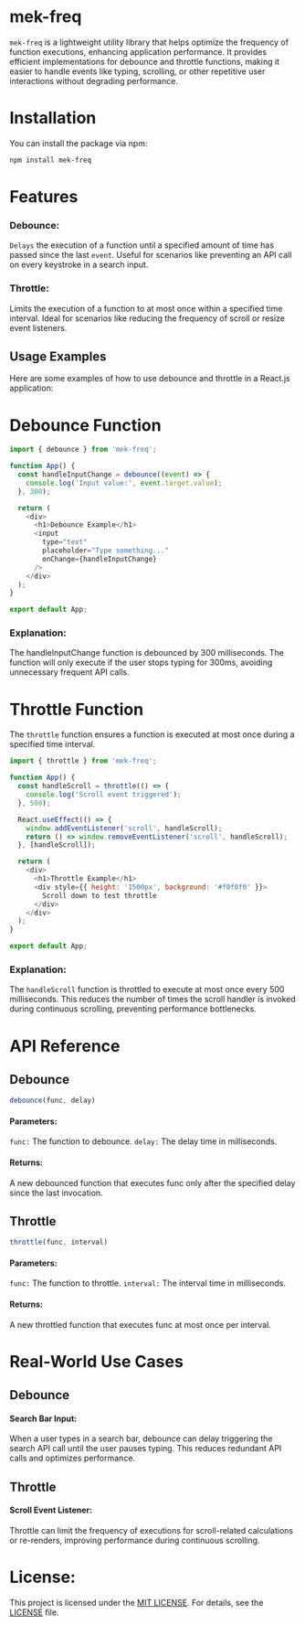 # mek-freq
`mek-freq` is a lightweight utility library that helps optimize the frequency of function 
executions, enhancing application performance. It provides efficient implementations for debounce and throttle functions, making it easier to handle events like typing, scrolling, or other
repetitive user interactions without degrading performance.

# Installation

You can install the package via npm:

```bash
npm install mek-freq
```
# Features
### Debounce: 
`Delays` the execution of a function until a specified amount of time has passed since the last
`event`. Useful for scenarios like preventing an API call on every keystroke in a search input.

### Throttle: 
Limits the execution of a function to at most once within a specified time interval. Ideal for scenarios like reducing the frequency of scroll or resize event listeners.

## Usage Examples
Here are some examples of how to use debounce and throttle in a React.js application:

# Debounce Function

```javascript
import { debounce } from 'mek-freq';

function App() {
  const handleInputChange = debounce((event) => {
    console.log('Input value:', event.target.value);
  }, 300);

  return (
    <div>
      <h1>Debounce Example</h1>
      <input
        type="text"
        placeholder="Type something..."
        onChange={handleInputChange}
      />
    </div>
  );
}

export default App;
```

### Explanation:
The handleInputChange function is debounced by 300 milliseconds.
The function will only execute if the user stops typing for 300ms, avoiding unnecessary frequent
API calls.

# Throttle Function
The `throttle` function ensures a function is executed at most once during a specified time interval.

```javascript 
import { throttle } from 'mek-freq';

function App() {
  const handleScroll = throttle(() => {
    console.log('Scroll event triggered');
  }, 500);

  React.useEffect(() => {
    window.addEventListener('scroll', handleScroll);
    return () => window.removeEventListener('scroll', handleScroll);
  }, [handleScroll]);

  return (
    <div>
      <h1>Throttle Example</h1>
      <div style={{ height: '1500px', background: '#f0f0f0' }}>
        Scroll down to test throttle
      </div>
    </div>
  );
}

export default App;
```

### Explanation:
The `handleScroll` function is throttled to execute at most once every 500 milliseconds.
This reduces the number of times the scroll handler is invoked during continuous scrolling,
preventing performance bottlenecks.

# API Reference
## Debounce

```javascript
debounce(func, delay)
```

#### Parameters:
`func:` The function to debounce.
`delay:` The delay time in milliseconds.
#### Returns:
A new debounced function that executes func only after the specified delay since the last invocation.

## Throttle
```javascript
throttle(func, interval)
```

#### Parameters:
`func:` The function to throttle.
`interval:` The interval time in milliseconds.
#### Returns: 
A new throttled function that executes func at most once per interval.

# Real-World Use Cases
## Debounce
#### Search Bar Input:
When a user types in a search bar, debounce can delay triggering the search API
call until the user pauses typing. This reduces redundant API calls and optimizes performance.

## Throttle
#### Scroll Event Listener:
Throttle can limit the frequency of executions for scroll-related
calculations or re-renders, improving performance during continuous scrolling.
# License: 
This project is licensed under the [MIT LICENSE](https://github.com/Attaullahkhanit/mek/blob/main/LICENSE). For details, see the [LICENSE](https://github.com/Attaullahkhanit/mek/blob/main/LICENSE) file.